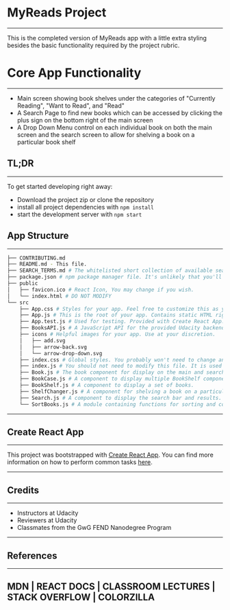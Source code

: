 # MyReads Project
---
This is the completed version of MyReads app with a little extra styling besides the
basic functionality required by the project rubric.

# Core App Functionality
---
* Main screen showing book shelves under the categories of "Currently Reading", "Want to Read", and "Read"
* A Search Page to find new books which can be accessed by clicking the plus sign on the bottom right of the main screen
* A Drop Down Menu control on each individual book on both the main screen and the search screen to allow for shelving a book on a particular book shelf

## TL;DR
---
To get started developing right away:
* Download the project zip or clone the repository
* install all project dependencies with `npm install`
* start the development server with `npm start`

## App Structure
---
```bash
├── CONTRIBUTING.md
├── README.md - This file.
├── SEARCH_TERMS.md # The whitelisted short collection of available search terms for you to use with your app.
├── package.json # npm package manager file. It's unlikely that you'll need to modify this.
├── public
│   ├── favicon.ico # React Icon, You may change if you wish.
│   └── index.html # DO NOT MODIFY
└── src
    ├── App.css # Styles for your app. Feel free to customize this as you desire.
    ├── App.js # This is the root of your app. Contains static HTML right now.
    ├── App.test.js # Used for testing. Provided with Create React App. Testing is encouraged, but not required.
    ├── BooksAPI.js # A JavaScript API for the provided Udacity backend. Instructions for the methods are below.
    ├── icons # Helpful images for your app. Use at your discretion.
    │   ├── add.svg
    │   ├── arrow-back.svg
    │   └── arrow-drop-down.svg
    ├── index.css # Global styles. You probably won't need to change anything here.
    ├── index.js # You should not need to modify this file. It is used for DOM rendering only.
    ├── Book.js # The book component for display on the main and search screens.
    ├── BookCase.js # A component to display multiple BookShelf components.
    ├── BookShelf.js # A component to display a set of books.
    ├── ShelfChanger.js # A component for shelving a book on a particular shelf.
    ├── Search.js # A component to display the search bar and results.
    └── SortBooks.js # A module containing functions for sorting and combining book data.
```
---
## Create React App
---

This project was bootstrapped with [Create React App](https://github.com/facebookincubator/create-react-app). You can find more information on how to perform common tasks [here](https://github.com/facebookincubator/create-react-app/blob/master/packages/react-scripts/template/README.md).

---
## Credits
---

* Instructors at Udacity
* Reviewers at Udacity
* Classmates from the GwG FEND Nanodegree Program

---
## References
---

MDN | REACT DOCS | CLASSROOM LECTURES | STACK OVERFLOW | COLORZILLA
---
